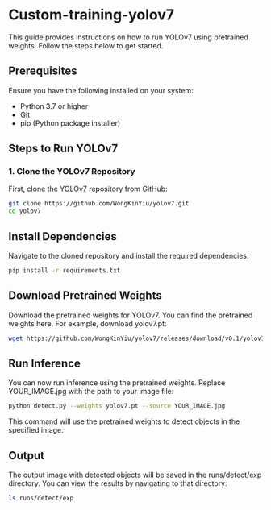 # Custom-training-yolov7

This guide provides instructions on how to run YOLOv7 using pretrained weights. Follow the steps below to get started.

## Prerequisites

Ensure you have the following installed on your system:
- Python 3.7 or higher
- Git
- pip (Python package installer)

## Steps to Run YOLOv7

### 1. Clone the YOLOv7 Repository

First, clone the YOLOv7 repository from GitHub:

```bash
git clone https://github.com/WongKinYiu/yolov7.git
cd yolov7
```

## Install Dependencies
Navigate to the cloned repository and install the required dependencies:

```bash
pip install -r requirements.txt
```

## Download Pretrained Weights
Download the pretrained weights for YOLOv7. You can find the pretrained weights here. For example, download yolov7.pt:

```bash
wget https://github.com/WongKinYiu/yolov7/releases/download/v0.1/yolov7.pt
```


## Run Inference
You can now run inference using the pretrained weights. Replace YOUR_IMAGE.jpg with the path to your image file:

```bash
python detect.py --weights yolov7.pt --source YOUR_IMAGE.jpg
```

This command will use the pretrained weights to detect objects in the specified image.

## Output
The output image with detected objects will be saved in the runs/detect/exp directory. You can view the results by navigating to that directory:

```bash
ls runs/detect/exp
```